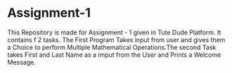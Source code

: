# Assignment-1
This Repository is made for Assignment - 1 given in Tute Dude Platform. It contains f 2 tasks. The First Program Takes input from user and gives them a Choice to perform Multiple Mathematical Operations.The second Task takes First and Last Name as a imput from the User and Prints a Welcome Message.
